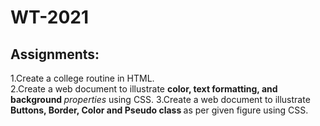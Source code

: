  # WT-2021
 ## Assignments:
  <div>
      1.Create a college routine in HTML.<br>
      2.Create a web document to illustrate <b>color, text formatting, and background </b><i>properties</i> using CSS.
      3.Create a web document to illustrate <b> Buttons, Border, Color and Pseudo class </b> as per given figure using CSS.
      <div>